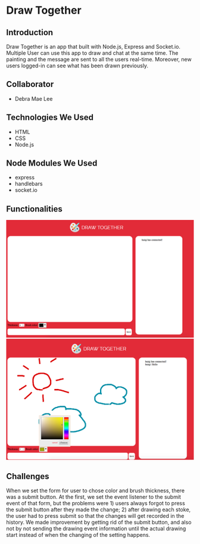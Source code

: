# Draw Together

## Introduction

Draw Together is an app that built with Node.js, Express and Socket.io. Multiple User can use this app to draw and chat at the same time. The painting and the message are sent to all the users real-time. Moreover, new users logged-in can see what has been drawn previously.

## Collaborator
* Debra Mae Lee

## Technologies We Used
* HTML
* CSS
* Node.js

## Node Modules We Used
* express
* handlebars
* socket.io

## Functionalities
![start_screen](./public/start_screen.png?raw=true "start_screen")
![drawing and chatting](./public/drawing.png?raw=true "drawing and chatting")

## Challenges
When we set the form for user to chose color and brush thickness, there was a submit button. At the first, we set the event listener to the submit event of that form, but the problems were 1) users always forgot to press the submit button after they made the change; 2) after drawing each stoke, the user had to press submit so that the changes will get recorded in the history. We made improvement by getting rid of the submit button, and also not by not sending the drawing event information until the actual drawing start instead of when the changing of the setting happens.
